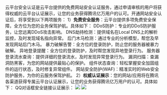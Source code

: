 云平台安全认证是云平台提供的免费网站安全认证服务，通过申请审核的用户将获得权威的云平台认证展示，让您的业务获得腾讯亿万用户的认可。开通网站安全认证后，将享受到以下两项服务：
1）**免费安全服务**：云平台提供多项免费安全保障，全方位为您的业务保驾护航。具体如下：
DDoS防护：专业的DDoS防护服务，让您远离DDoS攻击影响。
DNS劫持检测：提供域名在Local DNS上的解析监控，及时发现域名指向异常。
后门木马检测：通过专业的分析模型，帮您及早发现网站后门木马。
暴力破解告警：全方位的登录防护，防止您的服务器被暴力破解。
异地登录提醒：全方位的登录防护，及时帮您发现异地登录行为。
服务器登录流水查询：提供详细的登录流水，及时发现异常登录行为。
漏洞扫描：查漏洞防黑客，为您的网站提供最贴心的保护。
组件状态查询：轻松掌握安全加固组件的运行状态，及时修复异常组件。
网站安全防护(WAF)：精准实时的Web安全防护服务，为你的云服务保驾护航。
2）**权威认证展示**：您的网站/应用将在腾讯各渠道获得专属云平台认证展示，让您的业务获得腾讯亿万用户的认可。具体如下：
QQ对话框安全链接认证展示：
![](http://imgcache.tce.fsphere.cn/image/mccdn.qcloud.com/img56c62a20e43c0.png)
![](http://imgcache.tce.fsphere.cn/image/mccdn.qcloud.com/img56c62a2c69b99.png)